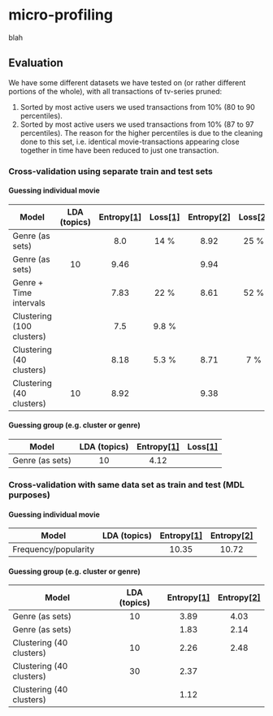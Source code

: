 # micro-profiling
blah

## Evaluation
We have some different datasets we have tested on (or rather different portions of the whole), with all transactions of tv-series pruned:
1. Sorted by most active users we used transactions from 10% (80 to 90 percentiles). <a name="d1"></a>
2. Sorted by most active users we used transactions from 10% (87 to 97 percentiles). The reason for the higher percentiles is due to the cleaning done to this set, i.e. identical movie-transactions appearing close together in time have been reduced to just one transaction. <a name="d2"></a>

### Cross-validation using separate train and test sets
#### Guessing individual movie
|           Model            |  LDA (topics)  | Entropy[[1]](#d1) | Loss[[1]](#d1) | Entropy[[2]](#d2) | Loss[[2]](#d2) |
| -------------------------- | :------------: | :---------------: | :------------: | :---------------: | :------------: |
| Genre (as sets)            |                | 8.0               | 14 %           | 8.92              | 25 %           |
| Genre (as sets)            | 10             | 9.46              |                | 9.94              |                |
| Genre + Time intervals     |                | 7.83              | 22 %           | 8.61              | 52 %           |
| Clustering (100 clusters)  |                | 7.5               | 9.8 %          |                   |                |
| Clustering (40 clusters)   |                | 8.18              | 5.3 %          | 8.71              | 7 %            |
| Clustering (40 clusters)   | 10             | 8.92              |                | 9.38              |                |

#### Guessing group (e.g. cluster or genre)
|           Model            |  LDA (topics)  | Entropy[[1]](#d1) | Loss[[1]](#d1) |
| -------------------------- | :------------: | :---------------: | :------------: |
| Genre (as sets)            | 10             | 4.12              |                |


### Cross-validation with same data set as train and test (MDL purposes)
#### Guessing individual movie
|           Model            |  LDA (topics) | Entropy[[1]](#d1) | Entropy[[2]](#d2) |
| -------------------------- | :-----------: | :---------------: | :---------------: |
| Frequency/popularity       |               | 10.35             | 10.72             |

#### Guessing group (e.g. cluster or genre)
|           Model            |  LDA (topics) | Entropy[[1]](#d1) | Entropy[[2]](#d2) |
| -------------------------- | :-----------: | :---------------: | :---------------: |
| Genre (as sets)            | 10            | 3.89              | 4.03              |
| Genre (as sets)            |               | 1.83              | 2.14              |
| Clustering (40 clusters)   | 10            | 2.26              | 2.48              |
| Clustering (40 clusters)   | 30            | 2.37              |                   |
| Clustering (40 clusters)   |               | 1.12              |                   |
